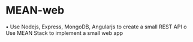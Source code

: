 # MEAN-web
•	Use Nodejs, Express, MongoDB, Angularjs to create a small REST API
o	Use MEAN Stack to implement a small web app
